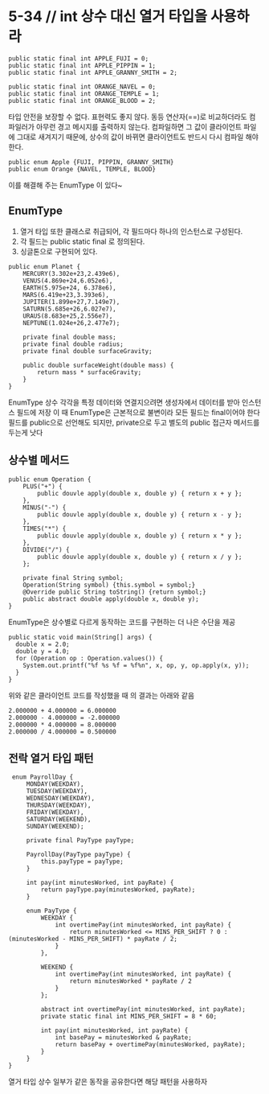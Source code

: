 # 5-34 // int 상수 대신 열거 타입을 사용하라

```
public static final int APPLE_FUJI = 0;
public static final int APPLE_PIPPIN = 1;
public static final int APPLE_GRANNY_SMITH = 2;

public static final int ORANGE_NAVEL = 0;
public static final int ORANGE_TEMPLE = 1;
public static final int ORANGE_BLOOD = 2;
```

타입 안전을 보장할 수 없다.
표현력도 좋지 않다.
동등 연산자(==)로 비교하더라도 컴파일러가 아무런 경고 메시지를 출력하지 않는다.
컴파일하면 그 값이 클라이언트 파일에 그대로 새겨지기 때문에, 상수의 값이 바뀌면 클라이언트도 반드시 다시 컴파일 해야 한다.

```
public enum Apple {FUJI, PIPPIN, GRANNY_SMITH}
public enum Orange {NAVEL, TEMPLE, BLOOD}
```

이를 해결해 주는 EnumType 이 있다~

## EnumType

1. 열거 타입 또한 클래스로 취급되어, 각 필드마다 하나의 인스턴스로 구성된다.
2. 각 필드는 public static final 로 정의된다.
3. 싱글톤으로 구현되어 있다.


```
public enum Planet {
	MERCURY(3.302e+23,2.439e6),
	VENUS(4.869e+24,6.052e6),
	EARTH(5.975e+24, 6.378e6),
	MARS(6.419e+23,3.393e6),
	JUPITER(1.899e+27,7.149e7),
	SATURN(5.685e+26,6.027e7),
	URAUS(8.683e+25,2.556e7),
	NEPTUNE(1.024e+26,2.477e7);

	private final double mass;
	private final double radius;
	private final double surfaceGravity;
  
	public double surfaceWeight(double mass) {
		return mass * surfaceGravity;
	}
}
```

EnumType 상수 각각을 특정 데이터와 연결지으려면 생성자에서 데이터를 받아 인스턴스 필드에 저장
이 때 EnumType은 근본적으로 불변이라 모든 필드는 final이어야 한다
필드를 public으로 선언해도 되지만, private으로 두고 별도의 public 접근자 메서드를 두는게 낫다


## 상수별 메서드
```
public enum Operation {
    PLUS("+") {
	    public douvle apply(double x, double y) { return x + y };
	},
	MINUS("-") {
		public douvle apply(double x, double y) { return x - y };
	},
	TIMES("*") {
		public douvle apply(double x, double y) { return x * y };
	},
	DIVIDE("/") {
		public douvle apply(double x, double y) { return x / y };
	};
	
	private final String symbol;
	Operation(String symbol) {this.symbol = symbol;}
	@Override public String toString() {return symbol;}
	public abstract double apply(double x, double y);
}
```
EnumType은 상수별로 다르게 동작하는 코드를 구현하는 더 나은 수단을 제공


```
public static void main(String[] args) {
  double x = 2.0;
  double y = 4.0;
  for (Operation op : Operation.values()) {
    System.out.printf("%f %s %f = %f%n", x, op, y, op.apply(x, y));
  }
}
```
위와 같은 클라이언트 코드를 작성했을 때 의 결과는 아래와 같음

```
2.000000 + 4.000000 = 6.000000
2.000000 - 4.000000 = -2.000000
2.000000 * 4.000000 = 8.000000
2.000000 / 4.000000 = 0.500000
```

## 전락 열거 타입 패턴

```
 enum PayrollDay {  
	 MONDAY(WEEKDAY),  
	 TUESDAY(WEEKDAY),  
	 WEDNESDAY(WEEKDAY),  
	 THURSDAY(WEEKDAY),  
	 FRIDAY(WEEKDAY),  
	 SATURDAY(WEEKEND),  
	 SUNDAY(WEEKEND);  

	 private final PayType payType;  
    
	 PayrollDay(PayType payType) {  
		 this.payType = payType;  
	 }  
    
	 int pay(int minutesWorked, int payRate) {  
		 return payType.pay(minutesWorked, payRate);  
	 }  
    
	 enum PayType {  
		 WEEKDAY {  
			 int overtimePay(int minutesWorked, int payRate) {  
				 return minutesWorked <= MINS_PER_SHIFT ? 0 : (minutesWorked - MINS_PER_SHIFT) * payRate / 2;  
			 }  
		 },  
    
		 WEEKEND {  
			 int overtimePay(int minutesWorked, int payRate) {  
				 return minutesWorked * payRate / 2  
			 }  
		 };  
    
		 abstract int overtimePay(int minutesWorked, int payRate);  
		 private static final int MINS_PER_SHIFT = 8 * 60;  
    
		 int pay(int minutesWorked, int payRate) {  
			 int basePay = minutesWorked & payRate;  
			 return basePay + overtimePay(minutesWorked, payRate);  
		 }  
	 }  
}
```
열거 타입 상수 일부가 같은 동작을 공유한다면 해당 패턴을 사용하자

